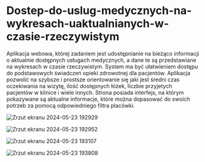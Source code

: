 # Dostep-do-uslug-medycznych-na-wykresach-uaktualnianych-w-czasie-rzeczywistym
 Aplikacja webowa, której zadaniem jest udostępnianie na bieżąco informacji o aktualnie dostępnych usługach medycznych, a dane te są przedstawiane na wykresach w czasie rzeczywistym.
System ma być ułatwieniem dostępu do podstawowych świadczeń opieki zdrowotnej dla pacjentów. Aplikacja pozwolić na szybsze i prostsze orientowanie się jaki jest średni czas oczekiwania na wizytę, ilość dostępnych łóżek, liczbie przyjetych pacjentów w klinice i wiele innych. Strona posiada interfejs, na którym pokazywane są aktualne informacje, które można dopasować do swoich potrzeb za pomocą odpowiedniego filtra placówki.


![Zrzut ekranu 2024-05-23 192929](https://github.com/JuliaKordek/Dostep-do-uslug-medycznych-na-wykresach-uaktualnianych-w-czasie-rzeczywistym/assets/150183188/79024203-05b5-41fd-b35d-b8c99384c763)



![Zrzut ekranu 2024-05-23 192952](https://github.com/JuliaKordek/Dostep-do-uslug-medycznych-na-wykresach-uaktualnianych-w-czasie-rzeczywistym/assets/150183188/b3d9541e-cb32-4698-acb6-36fde8d23278)



![Zrzut ekranu 2024-05-23 193107](https://github.com/JuliaKordek/Dostep-do-uslug-medycznych-na-wykresach-uaktualnianych-w-czasie-rzeczywistym/assets/150183188/c32399c0-ba82-4ec5-a8c9-6f7423eb4a6a)



![Zrzut ekranu 2024-05-23 193808](https://github.com/JuliaKordek/Dostep-do-uslug-medycznych-na-wykresach-uaktualnianych-w-czasie-rzeczywistym/assets/150183188/0ed9130c-45ae-46be-9b5d-ccdaa66ee306)
